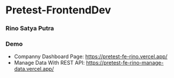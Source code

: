 # Pretest-FrontendDev
### Rino Satya Putra

### Demo
- Companny Dashboard Page: https://pretest-fe-rino.vercel.app/
- Manage Data With REST API: https://pretest-fe-rino-manage-data.vercel.app/

